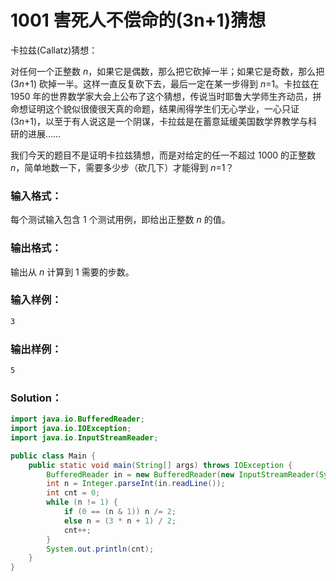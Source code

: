 # 1001 害死人不偿命的(3n+1)猜想

卡拉兹(Callatz)猜想：

对任何一个正整数 _n_，如果它是偶数，那么把它砍掉一半；如果它是奇数，那么把 (3*n*+1) 砍掉一半。这样一直反复砍下去，最后一定在某一步得到 _n_=1。卡拉兹在 1950 年的世界数学家大会上公布了这个猜想，传说当时耶鲁大学师生齐动员，拼命想证明这个貌似很傻很天真的命题，结果闹得学生们无心学业，一心只证 (3*n*+1)，以至于有人说这是一个阴谋，卡拉兹是在蓄意延缓美国数学界教学与科研的进展……

我们今天的题目不是证明卡拉兹猜想，而是对给定的任一不超过 1000 的正整数 _n_，简单地数一下，需要多少步（砍几下）才能得到 _n_=1？

### 输入格式：

每个测试输入包含 1 个测试用例，即给出正整数 _n_ 的值。

### 输出格式：

输出从 _n_ 计算到 1 需要的步数。

### 输入样例：

```tex
3
```

### 输出样例：

```tex
5
```

### Solution：

```java
import java.io.BufferedReader;
import java.io.IOException;
import java.io.InputStreamReader;

public class Main {
    public static void main(String[] args) throws IOException {
        BufferedReader in = new BufferedReader(new InputStreamReader(System.in));
        int n = Integer.parseInt(in.readLine());
        int cnt = 0;
        while (n != 1) {
            if (0 == (n & 1)) n /= 2;
            else n = (3 * n + 1) / 2;
            cnt++;
        }
        System.out.println(cnt);
    }
}
```

